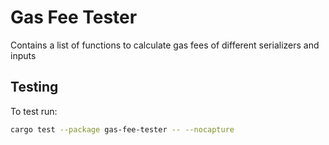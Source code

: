 # Gas Fee Tester

Contains a list of functions to calculate gas fees of different serializers and inputs

## Testing
To test run:
```bash
cargo test --package gas-fee-tester -- --nocapture
```
